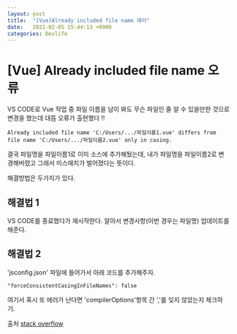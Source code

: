 ```yaml
---
layout: post
title:  "[Vue]Already included file name 에러"
date:   2022-02-05 15:44:13 +0900
categories: Devlife
---
```


# [Vue] Already included file name 오류
VS CODE로 Vue 작업 중 파일 이름을 남이 봐도 무슨 파일인 줄 알 수 있을만한 것으로 변경을 했는데 대뜸 오류가 출현했다 !! 
```
Already included file name 'C:/Users/.../파일이름1.vue' differs from file name 'C:/Users/.../파일이름2.vue' only in casing.
```

결국 파일명을 파일이름1로 이미 소스에 추가해뒀는데, 내가 파일명을 파일이름2로 변경해버렸고 그래서 미스매치가 벌어졌다는 뜻이다.

해결방법은 두가지가 있다.


## 해결법 1
 VS CODE를 종료했다가 재시작한다.
 알아서 변경사항(이번 경우는 파일명) 업데이트를 해준다.

## 해결법 2
 'jsconfig.json' 파일에 들어가서 아래 코드를 추가해주자.
 ```
"forceConsistentCasingInFileNames": false
 ```

 여기서 혹시 또 에러가 난다면 'compilerOptions'항목 간 ','를 잊지 않았는지 체크하기.

 
 
출처 [stack overflow][stack-overflow]

 [stack-overflow]:https://stackoverflow.com/questions/51197940/file-name-differs-from-already-included-file-name-only-in-casing-on-relative-p#